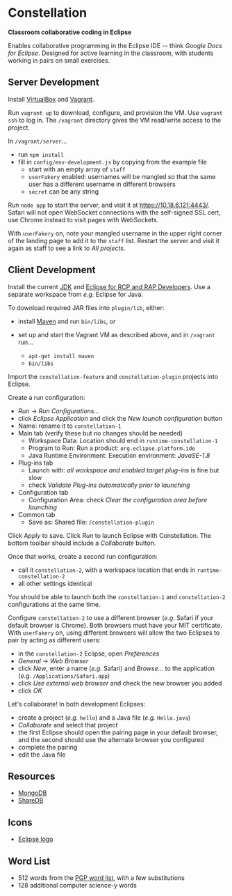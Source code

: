 Constellation
=============

**Classroom collaborative coding in Eclipse**

Enables collaborative programming in the Eclipse IDE -- think *Google Docs for Eclipse*.
Designed for active learning in the classroom, with students working in pairs on small exercises.


Server Development
------------------

Install [VirtualBox] and [Vagrant].

  [VirtualBox]: http://www.virtualbox.org/
  [Vagrant]: http://www.vagrantup.com/

Run `vagrant up` to download, configure, and provision the VM. Use `vagrant ssh` to log in. The `/vagrant` directory gives the VM read/write access to the project.

In `/vagrant/server`...

- run `npm install`
- fill in `config/env-development.js` by copying from the example file
  - start with an empty array of `staff`
  - `userFakery` enabled: usernames will be mangled so that the same user has a different username in different browsers
  - `secret` can be any string

Run `node app` to start the server, and visit it at https://10.18.6.121:4443/. Safari will not open WebSocket connections with the self-signed SSL cert, use Chrome instead to visit pages with WebSockets.

With `userFakery` on, note your mangled username in the upper right corner of the landing page to add it to the `staff` list.
Restart the server and visit it again as staff to see a link to *All projects*.


Client Development
------------------

Install the current [JDK] and [Eclipse for RCP and RAP Developers][Eclipse]. Use a separate workspace from *e.g.* Eclipse for Java.

  [JDK]: http://www.oracle.com/technetwork/java/javase/downloads/
  [Eclipse]: http://www.eclipse.org/

To download required JAR files into `plugin/lib`, either:

- install [Maven] and run `bin/libs`, *or*
- set up and start the Vagrant VM as described above, and in `/vagrant` run...
  - `apt-get install maven`
  - `bin/libs`

  [Maven]: http://maven.apache.org/

Import the `constellation-feature` and `constellation-plugin` projects into Eclipse.

Create a run configuration:

- *Run* &rarr; *Run Configurations...*
- click *Eclipse Application* and click the *New launch configuration* button
- Name: rename it to `constellation-1`
- Main tab (verify these but no changes should be needed)
  - Workspace Data: Location should end in `runtime-constellation-1`
  - Program to Run: Run a product: `org.eclipse.platform.ide`
  - Java Runtime Environment: Execution environment: *JavaSE-1.8*
- Plug-ins tab
  - Launch with: *all workspace and enabled target plug-ins* is fine but slow
  - check *Validate Plug-ins automatically prior to launching*
- Configuration tab
  - Configuration Area: check *Clear the configuration area before launching*
- Common tab
  - Save as: Shared file: `/constellation-plugin`

Click *Apply* to save. Click *Run* to launch Eclipse with Constellation. The bottom toolbar should include a *Collaborate* button.

Once that works, create a second run configuration:

- call it `constellation-2`, with a workspace location that ends in `runtime-constellation-2`
- all other settings identical

You should be able to launch both the `constellation-1` and `constellation-2` configurations at the same time.

Configure `constellation-2` to use a different browser (*e.g.* Safari if your default browser is Chrome). Both browsers must have your MIT certificate. With `userFakery` on, using different browsers will allow the two Eclipses to pair by acting as different users:

- in the `constellation-2` Eclipse, open *Preferences*
- *General* &rarr; *Web Browser*
- click *New*, enter a name (*e.g.* Safari) and *Browse...* to the application (*e.g.* `/Applications/Safari.app`)
- click *Use external web browser* and check the new browser you added
- click *OK*

Let's collaborate! In both development Eclipses:

- create a project (*e.g.* `hello`) and a Java file (*e.g.* `Hello.java`)
- *Collaborate* and select that project
- the first Eclipse should open the pairing page in your default browser, and the second should use the alternate browser you configured
- complete the pairing
- edit the Java file


Resources
---------

- [MongoDB](https://docs.mongodb.com/manual/reference/)
- [ShareDB](https://github.com/share/sharedb/)


Icons
-----

- [Eclipse logo](http://www.eclipse.org/artwork/)


Word List
---------

- 512 words from the [PGP word list](https://en.wikipedia.org/wiki/PGP_word_list), with a few substitutions
- 128 additional computer science-y words
